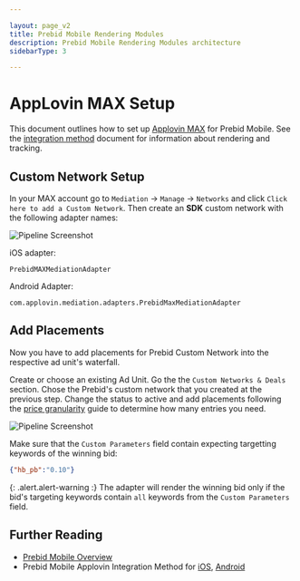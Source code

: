 ```yaml
---

layout: page_v2
title: Prebid Mobile Rendering Modules
description: Prebid Mobile Rendering Modules architecture
sidebarType: 3

---
```


# AppLovin MAX Setup

This document outlines how to set up [Applovin MAX](https://developers.applovin.com/en) for Prebid Mobile. See the [integration method](/prebid-mobile/modules/rendering/ios-sdk-integration-max.html#rendering-and-tracking) document for information about rendering and tracking.

## Custom Network Setup

In your MAX account go to `Mediation` -> `Manage` -> `Networks` and click `Click here to add a Custom Network`. Then create an **SDK** custom network with the following adapter names:

<img src="/assets/images/prebid-mobile/modules/rendering/max-cusom-network-setup.png" alt="Pipeline Screenshot" align="center">

iOS adapter:

```noformat
PrebidMAXMediationAdapter
```

Android Adapter:

```noformat
com.applovin.mediation.adapters.PrebidMaxMediationAdapter
```

## Add Placements

Now you have to add placements for Prebid Custom Network into the respective ad unit's waterfall.

Create or choose an existing Ad Unit. Go the the `Custom Networks & Deals` section. Chose the Prebid's custom network that you created at the previous step. Change the status to active and add placements following the [price granularity](/adops/price-granularity.html) guide to determine how many entries you need.

<img src="/assets/images/prebid-mobile/modules/rendering/max-ad-unit-setup.png" alt="Pipeline Screenshot" align="center">

Make sure that the `Custom Parameters` field contain expecting targetting keywords of the winning bid:

```json
{"hb_pb":"0.10"}
```

{: .alert.alert-warning :}
The adapter will render the winning bid only if the bid's targeting keywords contain `all` keywords from the `Custom Parameters` field.

## Further Reading

- [Prebid Mobile Overview](/prebid-mobile/prebid-mobile)
- Prebid Mobile Applovin Integration Method for [iOS](/prebid-mobile/modules/rendering/ios-sdk-integration-max.html), [Android](/prebid-mobile/modules/rendering/android-sdk-integration-max.html)
